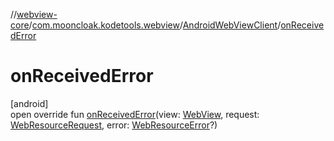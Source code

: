 //[webview-core](../../../index.md)/[com.mooncloak.kodetools.webview](../index.md)/[AndroidWebViewClient](index.md)/[onReceivedError](on-received-error.md)

# onReceivedError

[android]\
open override fun [onReceivedError](on-received-error.md)(view: [WebView](https://developer.android.com/reference/kotlin/android/webkit/WebView.html), request: [WebResourceRequest](https://developer.android.com/reference/kotlin/android/webkit/WebResourceRequest.html), error: [WebResourceError](https://developer.android.com/reference/kotlin/android/webkit/WebResourceError.html)?)
